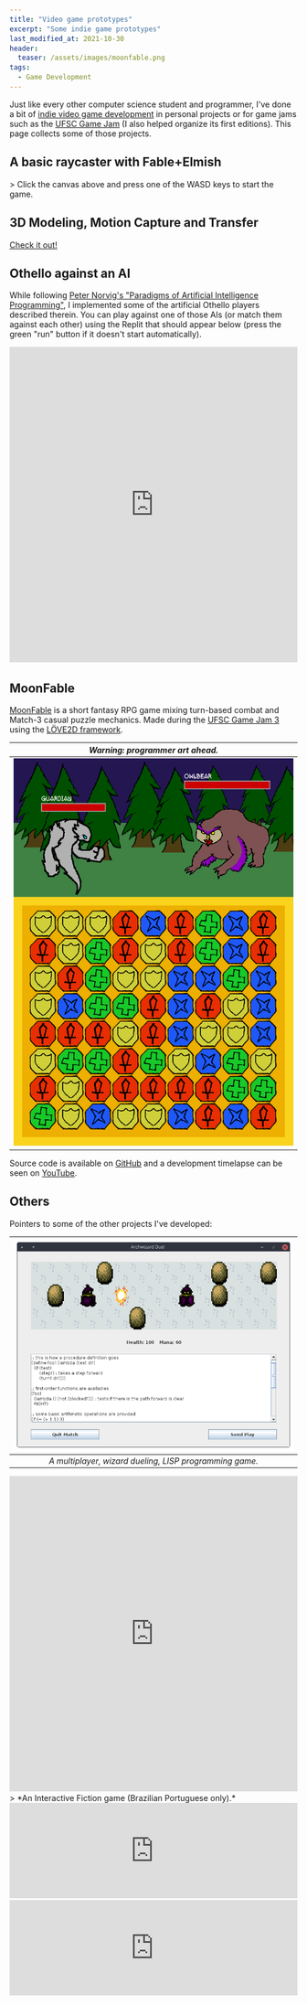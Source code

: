 ```yaml
---
title: "Video game prototypes"
excerpt: "Some indie game prototypes"
last_modified_at: 2021-10-30
header:
  teaser: /assets/images/moonfable.png
tags:
  - Game Development
---
```


Just like every other computer science student and programmer, I've done a bit of [indie video game development](https://baioc.itch.io/) in personal projects or for game jams such as the [UFSC Game Jam](https://itch.io/jam/ufsc-game-jam-3) (I also helped organize its first editions).
This page collects some of those projects.


## A basic raycaster with Fable+Elmish

<div id="elmish-app">
  <script src="https://baioc.github.io/dagger3d/bundle.js"></script>
</div>
> Click the canvas above and press one of the WASD keys to start the game.


## 3D Modeling, Motion Capture and Transfer

[Check it out!](https://github.com/RamAddict/INE5420-CG/releases/tag/v0.10.24)


## Othello against an AI

While following [Peter Norvig's "Paradigms of Artificial Intelligence Programming"](https://github.com/norvig/paip-lisp), I implemented some of the artificial Othello players described therein.
You can play against one of those AIs (or match them against each other) using the Replit that should appear below (press the green "run" button if it doesn't start automatically).

<iframe frameborder="0" width="100%" height="552px" src="https://replit.com/@baioc/Othello?lite=true&outputonly=1"></iframe>


## MoonFable

[MoonFable](https://baioc.itch.io/moonfable) is a short fantasy RPG game mixing turn-based combat and Match-3 casual puzzle mechanics.
Made during the [UFSC Game Jam 3](https://itch.io/jam/ufsc-game-jam-3) using the [LÖVE2D framework](https://love2d.org/).

| *Warning: programmer art ahead.* |
|:--:|
| ![](/assets/images/moonfable.png) |

Source code is available on [GitHub](https://github.com/baioc/MoonFable) and a development timelapse can be seen on [YouTube](https://youtu.be/z4oLi-LndqU).


## Others

Pointers to some of the other projects I've developed:

| [![ArchwizardDuel](https://github.com/baioc/ArchwizardDuel/raw/master/doc/gui.png)](https://github.com/baioc/ArchwizardDuel) |
|:--:|
| *A multiplayer, wizard dueling, LISP programming game.* |

<iframe frameborder="0" width="100%" height="552px" src="https://replit.com/@baioc/JavaQuest?lite=true&outputonly=1"></iframe>
> *An Interactive Fiction game (Brazilian Portuguese only).*

<iframe frameborder="0" src="https://itch.io/embed/399232?bg_color=212121&amp;fg_color=ebebe5&amp;link_color=de94ff&amp;border_color=724993" width="100%" height="167"><a href="https://baioc.itch.io/necro-crypt">Necro Crypt by baioc, andersonhn, ccaldas</a></iframe>

<iframe frameborder="0" src="https://itch.io/embed/328167?bg_color=212121&amp;fg_color=ebebe5&amp;link_color=de94ff&amp;border_color=724993" width="100%" height="167"><a href="https://andersonhn.itch.io/shadow">Sombra by andersonhn, baioc</a></iframe>
